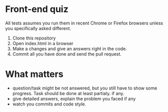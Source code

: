 # Front-end quiz

All tests assumes you run them in recent Chrome or Firefox browsers unless you specifically asked different.

1. Clone this repository
2. Open index.html in a browser
3. Make a changes and give an answers right in the code.
4. Commit all you have done and send the pull request.

# What matters
- question/task might be not answered, but you still have to show some progress. Task should be done at least partialy. if any.
- give detailed answers, explain the problem you faced if any
- watch you commits and code style.